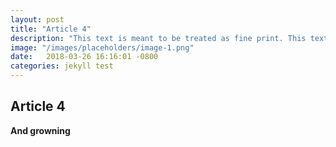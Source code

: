 ```yaml
---
layout: post
title: "Article 4"
description: "This text is meant to be treated as fine print. This text is meant to be treated as fine print."
image: "/images/placeholders/image-1.png"
date:   2018-03-26 16:16:01 -0800
categories: jekyll test
---
```


## Article 4

**And growning**
